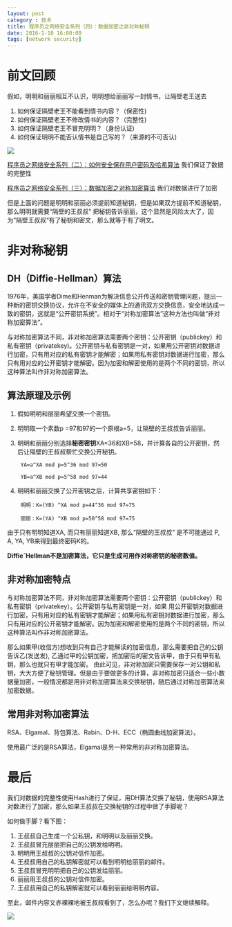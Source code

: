 ```yaml
---
layout: post
category : 技术
title: 程序员之网络安全系列（四）：数据加密之非对称秘钥
date: 2016-1-10 16:00:00
tags: [network security]
---
```


<style>
    .post {
        font-family: 'lucida grande', 'lucida sans unicode', lucida, helvetica, 'Hiragino Sans GB', 'Microsoft YaHei', 'WenQuanYi Micro Hei', sans-serif;
        font-size: 16px;
    }
    
    .post-full h1 {
        background-color: #ccc;
        padding: 5px;
        margin-bottom: 10px;
        font-weight: bolder;
        color: #000;
        line-height: 1.8;
        text-rendering: optimizelegibility;
    }
    
    .post-full h2 {
        color: #333;
        padding: 5px;
        line-height: 1.6;
        padding-bottom: 5px;
        margin-bottom: 10px;
        font-weight: bolder;
    }
    
    .post-full h3 {
        padding: 5px;
        color: #000;
        border-bottom: dashed 1px #ccc;
        padding-bottom: 5px;
        margin-bottom: 10px;
        font-weight: bolder;
    }
    
    .post-full img {
        border: solid 5px #ccc;
        padding: 5px;
        border-radius: 5px;
        text-align: center;
        max-height: 400px;
    }
</style>

# 前文回顾

假如，明明和丽丽相互不认识，明明想给丽丽写一封情书，让隔壁老王送去

1. 如何保证隔壁老王不能看到情书内容？（保密性)
2. 如何保证隔壁老王不修改情书的内容？（完整性)
3. 如何保证隔壁老王不冒充明明？（身份认证)
4. 如何保证明明不能否认情书是自己写的？（来源的不可否认)

<img class="img-responsive" src="https://cdn.jsdelivr.net/gh/wangdeshui/blogpics@master/security/security-1.png" />

[程序员之网络安全系列（二）：如何安全保存用户密码及哈希算法](http://deshui.wang/%E6%8A%80%E6%9C%AF/2016/01/09/security-2/) 我们保证了数据的完整性

[程序员之网络安全系列（三）：数据加密之对称加密算法](http://deshui.wang/%E6%8A%80%E6%9C%AF/2016/01/09/security-3/)
我们对数据进行了加密

但是上面的问题是明明和丽丽必须提前知道秘钥，但是如果双方提前不知道秘钥，那么明明就需要“隔壁的王叔叔" 把秘钥告诉丽丽，这个显然是风险太大了，因为”隔壁王叔叔“有了秘钥和密文，那么就等于有了明文。

# 非对称秘钥

## DH（Diffie-Hellman）算法
1976年，美国学者Dime和Henman为解决信息公开传送和密钥管理问题，提出一种新的密钥交换协议，允许在不安全的媒体上的通讯双方交换信息，安全地达成一致的密钥，这就是“公开密钥系统”。相对于“对称加密算法”这种方法也叫做“非对称加密算法”。 

与对称加密算法不同，非对称加密算法需要两个密钥：公开密钥（publickey）和私有密钥（privatekey)。公开密钥与私有密钥是一对，如果用公开密钥对数据进行加密，只有用对应的私有密钥才能解密；如果用私有密钥对数据进行加密，那么只有用对应的公开密钥才能解密。因为加密和解密使用的是两个不同的密钥，所以这种算法叫作非对称加密算法。


## 算法原理及示例

1. 假如明明和丽丽希望交换一个密钥。
2. 明明取一个素数p =97和97的一个原根a=5，让隔壁的王叔叔告诉丽丽。
3. 明明和丽丽分别选择**秘密密钥**XA=36和XB=58，并计算各自的公开密钥，然后让隔壁的王叔叔帮忙交换公开秘钥。
    
        YA=a^XA mod p=5^36 mod 97=50
        
        YB=a^XB mod p=5^58 mod 97=44
    
4. 明明和丽丽交换了公开密钥之后，计算共享密钥如下：

        明明：K=(YB) ^XA mod p=44^36 mod 97=75
        
        丽丽：K=(YA) ^XB mod p=50^58 mod 97=75  

由于只有明明知道XA, 而只有丽丽知道XB, 那么“隔壁的王叔叔” 是不可能通过 P, A, YA, YB来得到最终密码K的。

**DiffieˉHellman不是加密算法，它只是生成可用作对称密钥的秘密数值。**

## 非对称加密特点
 与对称加密算法不同，非对称加密算法需要两个密钥：公开密钥（publickey）和私有密钥（privatekey）。公开密钥与私有密钥是一对，如果 用公开密钥对数据进行加密，只有用对应的私有密钥才能解密；如果用私有密钥对数据进行加密，那么只有用对应的公开密钥才能解密。因为加密和解密使用的是两个不同的密钥，所以这种算法叫作非对称加密算法。
 
 那么如果甲(收信方)想收到只有自己才能解读的加密信息，那么需要把自己的公钥告诉乙(发送发), 乙通过甲的公钥加密，把加密后的密文告诉甲，由于只有甲有私钥，那么也就只有甲才能加密。 
 由此可见，非对称加密只需要保存一对公钥和私钥，大大方便了秘钥管理。但是由于要做更多的计算，非对称加密只适合一些小数据量加密，一般情况都是用非对称加密算法来交换秘钥，随后通过对称加密算法来加密数据。
 
## 常用非对称加密算法

RSA、Elgamal、背包算法、Rabin、D-H、ECC（椭圆曲线加密算法）。

使用最广泛的是RSA算法，Elgamal是另一种常用的非对称加密算法。

# 最后

我们对数据的完整性使用Hash进行了保证，用DH算法交换了秘钥，使用RSA算法对数进行了加密，那么如果王叔叔在交换秘钥的过程中做了手脚呢？

如何做手脚？看下图：

1. 王叔叔自己生成一个公私钥，和明明以及丽丽交换。
2. 王叔叔冒充丽丽把自己的公钥发给明明。
3. 明明用王叔叔的公钥对信件加密。
4. 王叔叔用自己的私钥解密就可以看到明明给丽丽的邮件。
5. 王叔叔冒充明明把自己的公钥发给丽丽。
6. 丽丽用王叔叔的公钥对信件加密。
7. 王叔叔用自己的私钥解密就可以看到丽丽给明明内容。

至此，邮件内容又赤裸裸地被王叔叔看到了，怎么办呢？我们下文继续解释。

<img class="img-responsive" src="https://cdn.jsdelivr.net/gh/wangdeshui/blogpics@master/security/security-2.png" />

